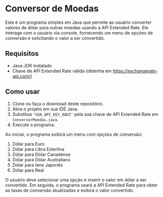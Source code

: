 # Conversor de Moedas

Este é um programa simples em Java que permite ao usuário converter valores de dólar para outras moedas usando a API Extended Rate. Ele interage com o usuário via console, fornecendo um menu de opções de conversão e solicitando o valor a ser convertido.

## Requisitos

- Java JDK instalado
- Chave de API Extended Rate válida (obtenha em https://exchangerate-api.com/)

## Como usar

1. Clone ou faça o download deste repositório.
2. Abra o projeto em sua IDE Java.
3. Substitua `"SUA_API_KEY_AQUI"` pela sua chave de API Extended Rate em `ConversorMoedas.java`.
4. Execute o programa.

Ao iniciar, o programa exibirá um menu com opções de conversão:

1. Dólar para Euro
2. Dólar para Libra Esterlina
3. Dólar para Dólar Canadense
4. Dólar para Dólar Australiano
5. Dólar para Iene Japonês
6. Dólar para Real
   
O usuário deve selecionar uma opção e inserir o valor em dólar a ser convertido. Em seguida, o programa usará a API Extended Rate para obter as taxas de conversão atualizadas e exibirá o valor convertido.


